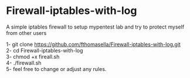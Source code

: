 # Firewall-iptables-with-log
A simple iptables firewall to setup mypentest lab and try to protect myself from other users<br>

1- git clone https://github.com/fthomasella/Firewall-iptables-with-log.git  
2- cd Firewall-iptables-with-log  
3- chmod +x fireall.sh  
4- ./firewall.sh  
5- feel free to change or adjust any rules.
